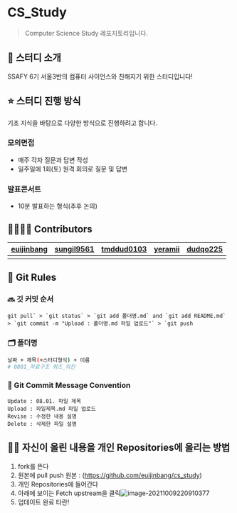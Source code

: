 # CS_Study

> Computer Science Study 레포지토리입니다.



## 👋 스터디 소개

SSAFY 6기 서울3반의 컴퓨터 사이언스와 친해지기 위한 스터디입니다!



## ⭐️ 스터디 진행 방식

기초 지식을 바탕으로 다양한 방식으로 진행하려고 합니다.

### 모의면접

- 매주 각자 질문과 답변 작성
- 일주일에 1회(토) 원격 회의로 질문 및 답변

### 발표콘서트

- 10분 발표하는 형식(추후 논의)



## 👨‍👩‍👧‍👦 Contributors

| [euijinbang](https://github.com/euijinbang) | [sungil9561](https://github.com/sungil9561) | [tmddud0103](https://github.com/tmddud0103) | [yeramii](https://github.com/yeramii) | [dudqo225](https://github.com/dudqo225) |
| ------------------------------------------- | ------------------------------------------- | ------------------------------------------- | ------------------------------------- | --------------------------------------- |
|                                             |                                             |                                             |                                       |                                         |



## 📁 Git Rules

### 🔜 깃 커밋 순서

```
git pull` > `git status` > `git add 폴더명.md` and `git add README.md` > `git commit -m "Upload : 폴더명.md 파일 업로드"` > `git push
```



### 🗂 폴더명

```bash
날짜 + 제목(+스터디형식) + 이름
# 0801_자료구조 퀴즈_의진
```



### 📝 Git Commit Message Convention

```
Update : 08.01. 파일 제목 
Upload : 파일제목.md 파일 업로드
Revise : 수정한 내용 설명
Delete : 삭제한 파일 설명
```




## 🤸‍♀️ 자신이 올린 내용을 개인 Repositories에 올리는 방법

1. fork를 뜬다
2. 원본에 pull push 원본 : (https://github.com/euijinbang/cs_study)
3. 개인 Repositories에 들어간다
4. 아래에 보이는 Fetch upstream을 클릭![image-20211009220910377](photo/image-20211009220910377.png)
5. 업데이트 완료 타란!


